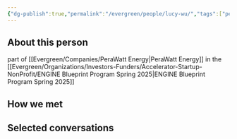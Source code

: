 ```yaml
---
{"dg-publish":true,"permalink":"/evergreen/people/lucy-wu/","tags":["people"]}
---
```


## About this person
part of [[Evergreen/Companies/PeraWatt Energy\|PeraWatt Energy]] in the [[Evergreen/Organizations/Investors-Funders/Accelerator-Startup-NonProfit/ENGINE Blueprint Program Spring 2025\|ENGINE Blueprint Program Spring 2025]]


## How we met


## Selected conversations
